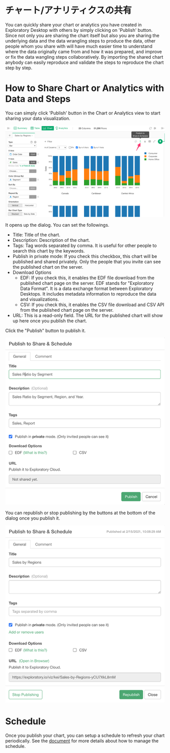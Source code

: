 # チャート/アナリティクスの共有

You can quickly share your chart or analytics you have created in Exploratory Desktop with others by simply clicking on 'Publish' button. Since not only you are sharing the chart itself but also you are sharing the underlying data and the data wrangling steps to produce the data, other people whom you share with will have much easier time to understand where the data originally came from and how it was prepared, and improve or fix the data wangling steps collaboratively. By importing the shared chart anybody can easily reproduce and validate the steps to reproduce the chart step by step.

# How to Share Chart or Analytics with Data and Steps

You can simply click 'Publish' button in the Chart or Analytics view to start sharing your data visualization.

![](images/chart-publish1.png)

It opens up the dialog. You can set the followings.

* Title: Title of the chart.
* Description: Description of the chart.
* Tags: Tag words separated by comma. It is useful for other people to search this chart by the keywords. 
* Publish in private mode: If you check this checkbox, this chart will be published and shared privately. Only the people that you invite can see the published chart on the server.
* Download Options
  * EDF: If you check this, it enables the EDF file download from the published chart page on the server. EDF stands for "Exploratory Data Format". It is a data exchange format between Exploratory Desktops. It includes metadata information to reproduce the data and visualizations. 
  * CSV: If you check this, it enables the CSV file download and CSV API from the published chart page on the server. 
* URL: This is a read-only field. The URL for the published chart will show up here once you publish the chart. 


Click the "Publish" button to publish it. 


![](images/chart-publish2.png)


You can republish or stop publishing by the buttons at the bottom of the dialog once you publish it. 


![](images/chart-publish3.png) 


# Schedule 

Once you publish your chart, you can setup a schedule to refresh your chart periodically. See the [document](../schedule/manage_ja.md) for more details about how to manage the schedule. 


